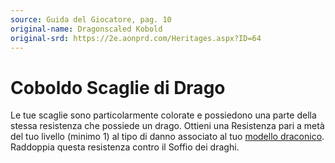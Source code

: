```yaml
---
source: Guida del Giocatore, pag. 10
original-name: Dragonscaled Kobold
original-srd: https://2e.aonprd.com/Heritages.aspx?ID=64
---
```


# Coboldo Scaglie di Drago

Le tue scaglie sono particolarmente colorate e possiedono una parte della stessa
resistenza che possiede un drago. Ottieni una Resistenza pari a metà del tuo
livello (minimo 1) al tipo di danno associato al tuo
[modello draconico](/stirpi/coboldo#tabella-modello-draconico). Raddoppia questa
resistenza contro il Soffio dei draghi.
